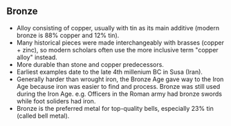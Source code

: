 Bronze
------

* Alloy consisting of copper, usually with tin as its main additive (modern bronze is 88% copper and 12% tin).
* Many historical pieces were made interchangeably with brasses (copper + zinc), so modern scholars often use the more inclusive term "copper alloy" instead.
* More durable than stone and copper predecessors.
* Earliest examples date to the late 4th millenium BC in Susa (Iran).
* Generally harder than wrought iron, the Bronze Age gave way to the Iron Age because iron was easier to find and process. Bronze was still used during the Iron Age. e.g. Officers in the Roman army had bronze swords while foot soliders had iron.
* Bronze is the preferred metal for top-quality bells, especially 23% tin (called bell metal).
